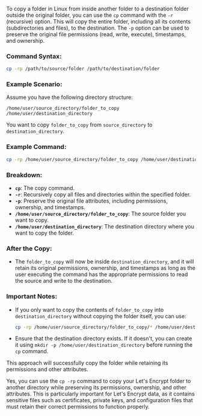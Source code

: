 To copy a folder in Linux from inside another folder to a destination folder outside the original folder, you can use the `cp` command with the `-r` (recursive) option. This will copy the entire folder, including all its contents (subdirectories and files), to the destination. The `-p` option can be used to preserve the original file permissions (read, write, execute), timestamps, and ownership.

### Command Syntax:
```bash
cp -rp /path/to/source/folder /path/to/destination/folder
```

### Example Scenario:
Assume you have the following directory structure:
```
/home/user/source_directory/folder_to_copy
/home/user/destination_directory
```

You want to copy `folder_to_copy` from `source_directory` to `destination_directory`.

### Example Command:
```bash
cp -rp /home/user/source_directory/folder_to_copy /home/user/destination_directory
```

### Breakdown:
- **`cp`**: The copy command.
- **`-r`**: Recursively copy all files and directories within the specified folder.
- **`-p`**: Preserve the original file attributes, including permissions, ownership, and timestamps.
- **`/home/user/source_directory/folder_to_copy`**: The source folder you want to copy.
- **`/home/user/destination_directory`**: The destination directory where you want to copy the folder.

### After the Copy:
- The `folder_to_copy` will now be inside `destination_directory`, and it will retain its original permissions, ownership, and timestamps as long as the user executing the command has the appropriate permissions to read the source and write to the destination.

### Important Notes:
- If you only want to copy the contents of `folder_to_copy` into `destination_directory` without copying the folder itself, you can use:
  ```bash
  cp -rp /home/user/source_directory/folder_to_copy/* /home/user/destination_directory
  ```
- Ensure that the destination directory exists. If it doesn't, you can create it using `mkdir -p /home/user/destination_directory` before running the `cp` command.

This approach will successfully copy the folder while retaining its permissions and other attributes.

Yes, you can use the `cp -rp` command to copy your Let's Encrypt folder to another directory while preserving its permissions, ownership, and other attributes. This is particularly important for Let's Encrypt data, as it contains sensitive files such as certificates, private keys, and configuration files that must retain their correct permissions to function properly.

